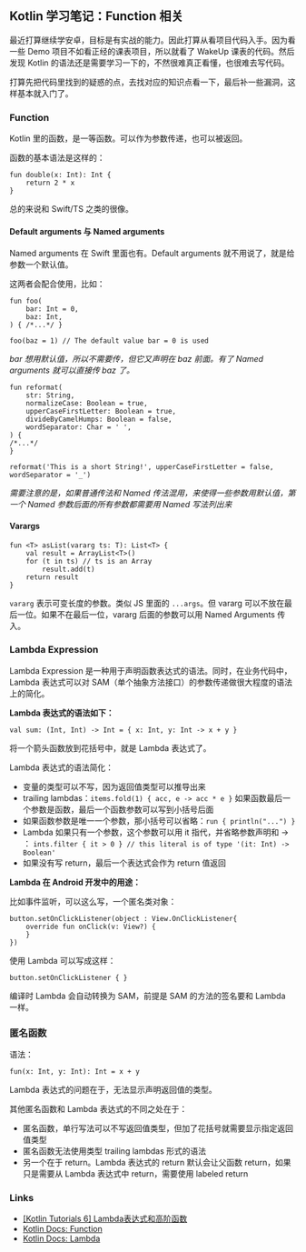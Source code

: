 ## Kotlin 学习笔记：Function 相关

最近打算继续学安卓，目标是有实战的能力。因此打算从看项目代码入手。因为看一些 Demo 项目不如看正经的课表项目，所以就看了 WakeUp 课表的代码。然后发现 Kotlin 的语法还是需要学习一下的，不然很难真正看懂，也很难去写代码。

打算先把代码里找到的疑惑的点，去找对应的知识点看一下，最后补一些漏洞，这样基本就入门了。

### Function

Kotlin 里的函数，是一等函数。可以作为参数传递，也可以被返回。

函数的基本语法是这样的：

```
fun double(x: Int): Int {
    return 2 * x
}
```

总的来说和 Swift/TS 之类的很像。

#### Default arguments 与 Named arguments

Named arguments 在 Swift 里面也有。Default arguments 就不用说了，就是给参数一个默认值。

这两者会配合使用，比如：

```
fun foo(
    bar: Int = 0, 
    baz: Int,
) { /*...*/ }

foo(baz = 1) // The default value bar = 0 is used
```

*bar 想用默认值，所以不需要传，但它又声明在 baz 前面。有了 Named arguments 就可以直接传 baz 了。*

```
fun reformat(
    str: String,
    normalizeCase: Boolean = true,
    upperCaseFirstLetter: Boolean = true,
    divideByCamelHumps: Boolean = false,
    wordSeparator: Char = ' ',
) {
/*...*/
}

reformat('This is a short String!', upperCaseFirstLetter = false, wordSeparator = '_')
```
*需要注意的是，如果普通传法和 Named 传法混用，来使得一些参数用默认值，第一个 Named 参数后面的所有参数都需要用 Named 写法列出来*

#### Varargs

```
fun <T> asList(vararg ts: T): List<T> {
    val result = ArrayList<T>()
    for (t in ts) // ts is an Array
        result.add(t)
    return result
}
```

`vararg` 表示可变长度的参数。类似 JS 里面的 `...args`。但 vararg 可以不放在最后一位。如果不在最后一位，vararg 后面的参数可以用 Named Arguments 传入。

### Lambda Expression

Lambda Expression 是一种用于声明函数表达式的语法。同时，在业务代码中，Lambda 表达式可以对 SAM（单个抽象方法接口）的参数传递做很大程度的语法上的简化。

**Lambda 表达式的语法如下：**

```
val sum: (Int, Int) -> Int = { x: Int, y: Int -> x + y }
```

将一个箭头函数放到花括号中，就是 Lambda 表达式了。

Lambda 表达式的语法简化：

+ 变量的类型可以不写，因为返回值类型可以推导出来
+ trailing lambdas：`items.fold(1) { acc, e -> acc * e }` 如果函数最后一个参数是函数，最后一个函数参数可以写到小括号后面
+ 如果函数参数是唯一一个参数，那小括号可以省略：`run { println("...") }`
+ Lambda 如果只有一个参数，这个参数可以用 it 指代，并省略参数声明和 -> ： `ints.filter { it > 0 } // this literal is of type '(it: Int) -> Boolean'`
+ 如果没有写 return，最后一个表达式会作为 return 值返回

**Lambda 在 Android 开发中的用途：**

比如事件监听，可以这么写，一个匿名类对象：

```
button.setOnClickListener(object : View.OnClickListener{
    override fun onClick(v: View?) {
    }
})
```

使用 Lambda 可以写成这样：

```
button.setOnClickListener { }
```

编译时 Lambda 会自动转换为 SAM，前提是 SAM 的方法的签名要和 Lambda 一样。


### 匿名函数

语法：

```
fun(x: Int, y: Int): Int = x + y
```

Lambda 表达式的问题在于，无法显示声明返回值的类型。

其他匿名函数和 Lambda 表达式的不同之处在于：

+ 匿名函数，单行写法可以不写返回值类型，但加了花括号就需要显示指定返回值类型
+ 匿名函数无法使用类型 trailing lambdas 形式的语法
+ 另一个在于 return。Lambda 表达式的 return 默认会让父函数 return，如果只是需要从 Lambda 表达式中 return，需要使用 labeled return



### Links

+ [[Kotlin Tutorials 6] Lambda表达式和高阶函数](https://juejin.im/post/6844904036617961486)
+ [Kotlin Docs: Function](https://kotlinlang.org/docs/reference/functions.html)
+ [Kotlin Docs: Lambda](https://kotlinlang.org/docs/reference/lambdas.html)
